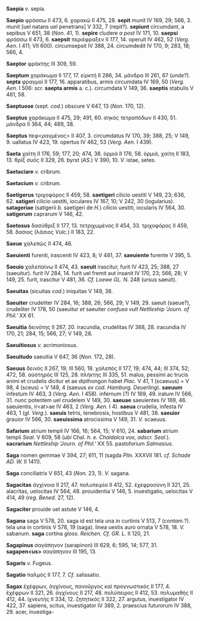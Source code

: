 **Saepia** *v.* sepia.

**Saepio** φράσσω II 473, 6. χαρακῶ II 475, 28. **sepit** munit IV 169,
29; 566, 3. munit [uel natans uel penetrans] V 332, 7 (repit?).
**sepiunt** circumdant, a sepibus V 651, 38 (*Non.* 41, 1). **sepire**
cludere *a post* IV 171, 10. **saepsi** φράσσω II 473, 6. **saepsit**
περιέφραξεν II 177, 14. operuit IV 462, 52 (*Verg. Aen.* I 411; VII
600). circumsepsit IV 388, 24. circumdedit IV 170, 9; 283, 18; 566, 4.

**Saeptor** φράκτης III 309, 59.

**Saeptum** χαράκωμα II 177, 17. εἱρκτή II 286, 34. μάνδρα III 261, 67
(*unde*?). **septa** φραγμοί II 177, 16. apparatibus, armis circumdata
IV 169, 50 (*Verg. Aen.* I 506: *scr.* **saepta armis** a. c.).
circumdata V 149, 36. **saeptis** stabulis V 481, 58.

**Saeptuose** (sept. *cod.*) obscure V 647, 13 (*Non.* 170, 12).

**Saeptus** χαράκωμα II 475, 29; 491, 60. σηκὸς τετραπόδων II 430, 51.
μάνδρα II 364, 44; 489, 38.

**Saeptus** πεφ\<ραγμένος\> II 407, 3. circumdatus IV 170, 39; 388, 25;
V 149, 9. uallatus IV 423, 19. opertus IV 462, 53 (*Verg. Aen.* I
439).

**Saeta** χαίτη II 176, 59; 177, 20; 474, 38. ὁρμιά II 176, 58. ὁρμιά,
χαίτη II 183, 13. θρὶξ συός II 329, 26. byrst (*AS.*) V 390, 10. *V.*
istae, setes.

**Saetaciare** *v.* cribrum.

**Saetacium** *v.* cribrum.

**Saetigerus** τριχοφόρος II 459, 58. **saetigeri** cilicio uestiti V
149, 23; 636, 62. **satigeri** cilicio uestiti, ioculares IV 167, 10; V
242, 30 (iogularius). **satageriae** (satigerii *b.* saetigeri de *H.*)
cilicio uestiti, iocularis IV 564, 30. **satigerum** caprarum V 146, 42.

**Saetosus** δασύθριξ II 177, 13. τετριχωμένος II 454, 33. τριχοφόρος II
459, 58. δασιος (λάσιος *Vulc.*) II 183, 22.

**Saeue** χαλεπῶς II 474, 46.

**Saeuienti** furenti, irascenti IV 423, 8; V 481, 37. **saeuiente**
furente V 395, 5.

**Saeuio** χαλεπαίνω II 474, 43. **saeuit** irascitur, furit IV 423, 25;
388, 27 (saeuitur). furit IV 284, 14. furit uel fremit aut insanit IV
170, 23; 566, 28; V 149, 25. furit, irascitur V 481, 36. *Cf. Loewe GL.
N.* 248 (ursus saeuit).

**Saeuitas** (sicuitas *cod.*) iniquitas V 149, 38.

**Saeuiter** crudeliter IV 284, 16; 388, 26; 566, 29; V 149, 29. saeuit
(saeue?), crudeliter IV 178, 50 (saeuitur *et* saeuiter *confusa vult
Nettleship 'Journ. of Phil.'* XX 61.

**Saeuitia** δεινότης II 267, 20. iracundia, crudelitas IV 388, 28.
iracundia IV 170, 21; 284, 15; 566, 27; V 149, 28.

**Saeuitiosus** *v.* acrimoniosus.

**Saeuitudo** saeuitia V 647, 36 (*Non.* 172, 28).

**Saeuus** δεινός II 267, 19; III 560, 18. χαλεπός II 177, 19; 474, 44;
III 374, 52; 472, 58. αὐστηρός III 125, 28. πλήκτης III 335, 51. malus,
pessimi ac trucis animi et crudelis dicitur et ae dipthongon habet
*Plac.* V 41, 1 (scaeuus) = V 98, 4 (sceus) = V 148, 4 (saeuus *ex cod.
Hamburg. Deuerling*). **saeuum** infestum IV 463, 3 (*Verg. Aen.* I
458). infernum (?) IV 169, 49. iratum IV 566, 31. nunc potentem uel
crudelem V 149, 30. **saeuae** saeuientes IV 169, 46. saeuientis,
ir\<at\>ae IV 463, 2 (*Verg. Aen.* I 4). **saeua** crudelia, infesta
IV 463, 1 (*gl. Verg.*). **saeuis** tetris, tenebrosis, hostibus V
481, 38. **saeuior** grauior IV 566, 30. **saeuissima** atrocissima V
149, 31. *V.* scaeuus.

**Safarium** atrium templi IV 166, 16; 564, 15; V 610, 24. **sabarium**
atrium templi *Seal.* V 609, 58 (*ubi* Chal. *h. e. Chaldaica vox,
adscr. Seal.*). **sacrarium** *Nettleship 'Journ. of Phil.'* XX 55.
pastoforium *Salmasius.*

**Saga** nomen gemmae V 394, 27; 611, 11 (sagda *Plin.* XXXVII 181. *cf.
Schade AD. W.* II 1411).

**Saga** conciliatrix V 651, 43 (*Non.* 23, 1). *V.* sagana.

**Sagacitas** ἀγχίνοια II 217, 47. πολυπειρία II 412, 52. ἐχεφροσύνη II
321, 25. alacritas, uelocitas IV 564, 48. prouidentia V 146, 5.
inuestigatio, uelocitas V 414, 49 (*reg. Bened.* 27, 12).

**Sagaciter** prouide uel astute V 146, 4.

**Sagana** saga V 578, 20. saga id est tela una in curtinis V 513, 7
(*contam.*?). tela una in cortinis V 578, 19 (saga). linea uestis auro
ornata V 578, 18. *V.* sabanum. **saga** cortina *gloss. Reichen. Cf.
GR. L.* II 120, 21.

**Sagapinus** σαγάπηνον (sarapinon) III 629, 6; 595, 14; 577, 31.
**sagapen\<us\>** σαγάπηνον III 195, 13.

**Sagaris** *v.* Fugeus.

**Sagatio** παλμός II 177, 7. *Cf.* salissatio.

**Sagax** ἐχέφρων, ἀγχίνους, πανοῦργος καὶ προγνωστικός II 177, 4.
ἐχέφρων II 321, 26. ἀγχίνους II 217, 48. πολύπειρος II 412, 53.
πολυμαθής II 412, 44. ἰχνευτής II 334, 12. ζητητικός II 322, 27.
argutus, inuestigator IV 422, 37. sapiens, scitus, inuestigator IV 389,
2. praescius futurorum IV 388, 29. acer, inuestiga-
